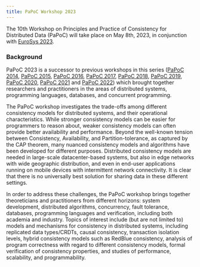 ```yaml
---
title: PaPoC Workshop 2023
---
```


The 10th Workshop on Principles and Practice of Consistency for Distributed Data (PaPoC) will take place on May 8th, 2023, in conjunction with [EuroSys 2023](https://2023.eurosys.org).

### Background

PaPoC 2023 is a successor to previous workshops in this series 
([PaPoC 2014](http://eventos.fct.unl.pt/papec/), 
[PaPoC 2015](http://papoc.di.uminho.pt/), 
[PaPoC 2016](http://www2.ucsc.edu/papoc-2016/), 
[PaPoC 2017](http://software.imdea.org/Conferences/PAPOC17/program.shtml), 
[PaPoC 2018](https://papoc-workshop.github.io/2018/), 
[PaPoC 2019](https://novasys.di.fct.unl.pt/conferences/papoc19/), 
[PaPoC 2020](https://papoc-workshop.github.io/2020/),
[PaPoC 2021](https://papoc-workshop.github.io/2021/) and
[PaPoC 2022](https://papoc-workshop.github.io/2022/))
which brought together researchers and practitioners in the areas of distributed systems, programming languages, databases, and concurrent programming.

The PaPoC workshop investigates the trade-offs among different consistency models for distributed systems, and their operational characteristics. 
While stronger consistency models can be easier for programmers to reason about, weaker consistency models can often provide better availability and performance.
Beyond the well-known tension between Consistency, Availability, and Partition-tolerance, as captured by the CAP theorem, many nuanced consistency models and algorithms have been developed for different purposes. 
Distributed consistency models are needed in large-scale datacenter-based systems, but also in edge networks with wide geographic distribution, and even in end-user applications running on mobile devices with intermittent network connectivity.
It is clear that there is no universally best solution for sharing data in these different settings.

In order to address these challenges, the PaPoC workshop brings together theoreticians and practitioners from different horizons: system development, distributed algorithms, concurrency, fault tolerance, databases, programming languages and verification, including both academia and industry. 
Topics of interest include (but are not limited to) models and mechanisms for consistency in distributed systems, including replicated data types/CRDTs, causal consistency, transaction isolation levels, hybrid consistency models such as RedBlue consistency, analysis of program correctness with regard to different consistency models, formal verification of consistency properties, and studies of performance, scalability, and programmability.
